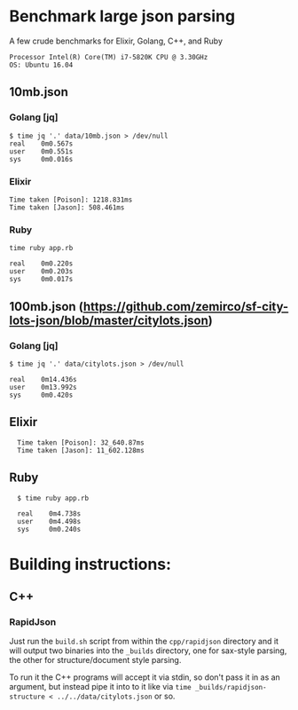# Benchmark large json parsing

A few crude benchmarks for Elixir, Golang, C++, and Ruby

    Processor Intel(R) Core(TM) i7-5820K CPU @ 3.30GHz
    OS: Ubuntu 16.04

## 10mb.json

### Golang [jq]

    $ time jq '.' data/10mb.json > /dev/null
    real    0m0.567s
    user    0m0.551s
    sys     0m0.016s


### Elixir

    Time taken [Poison]: 1218.831ms
    Time taken [Jason]: 508.461ms

### Ruby

    time ruby app.rb

    real    0m0.220s
    user    0m0.203s
    sys     0m0.017s

## 100mb.json (https://github.com/zemirco/sf-city-lots-json/blob/master/citylots.json)

### Golang [jq]

    $ time jq '.' data/citylots.json > /dev/null

    real    0m14.436s
    user    0m13.992s
    sys     0m0.420s

## Elixir

      Time taken [Poison]: 32_640.87ms
      Time taken [Jason]: 11_602.128ms

## Ruby

      $ time ruby app.rb

      real    0m4.738s
      user    0m4.498s
      sys     0m0.240s


# Building instructions:

## C++

### RapidJson

Just run the `build.sh` script from within the `cpp/rapidjson` directory and it will output two binaries into the `_builds` directory, one for sax-style parsing, the other for structure/document style parsing.

To run it the C++ programs will accept it via stdin, so don't pass it in as an argument, but instead pipe it into to it like via `time _builds/rapidjson-structure < ../../data/citylots.json` or so.

